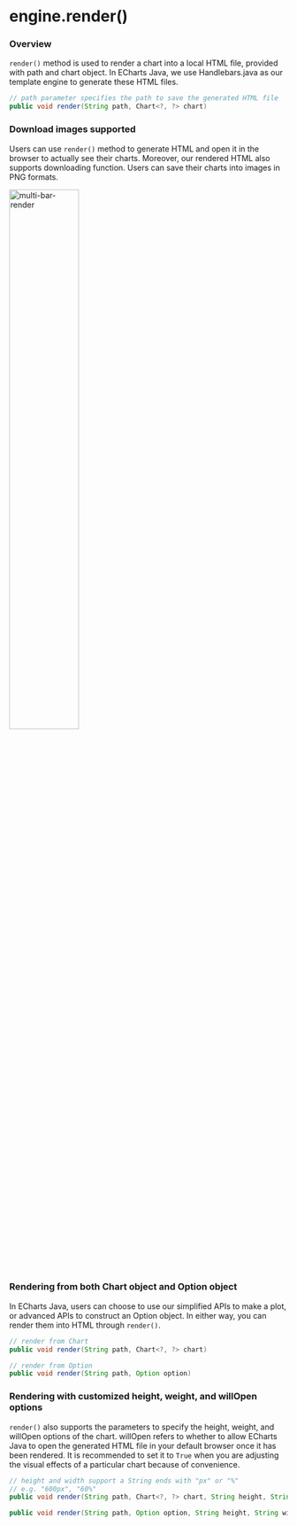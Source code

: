 # engine.render()

### Overview

`render()` method is used to render a chart into a local HTML file, provided with path and chart object. In ECharts Java, we use Handlebars.java as our template engine to generate these HTML files.

```java
// path parameter specifies the path to save the generated HTML file
public void render(String path, Chart<?, ?> chart)
```

### Download images supported

Users can use `render()` method to generate HTML and open it in the browser to actually see their charts. Moreover, our rendered HTML also supports downloading function. Users can save their charts into images in PNG formats.

<img src="_media/imgs/multibar-render.gif" alt="multi-bar-render" style="width:50%;" />


### Rendering from both Chart object and Option object

In ECharts Java, users can choose to use our simplified APIs to make a plot, or advanced APIs to construct an Option object. In either way, you can render them into HTML through `render()`. 

```java
// render from Chart
public void render(String path, Chart<?, ?> chart)

// render from Option
public void render(String path, Option option) 
```

### Rendering with customized height, weight, and willOpen options

`render()` also supports the parameters to specify the height, weight, and willOpen options of the chart. willOpen refers to whether to allow ECharts Java to open the generated HTML file in your default browser once it has been rendered. It is recommended to set it to `True` when you are adjusting the visual effects of a particular chart because of convenience.

```java
// height and width support a String ends with "px" or "%"
// e.g. "600px", "60%"
public void render(String path, Chart<?, ?> chart, String height, String width, Boolean willOpen)

public void render(String path, Option option, String height, String width, Boolean willOpen)
```